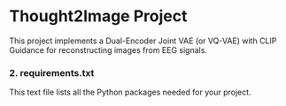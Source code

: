 # Thought2Image Project

This project implements a Dual-Encoder Joint VAE (or VQ-VAE) with CLIP Guidance for reconstructing images from EEG signals.


### 2. **requirements.txt**

This text file lists all the Python packages needed for your project. 
